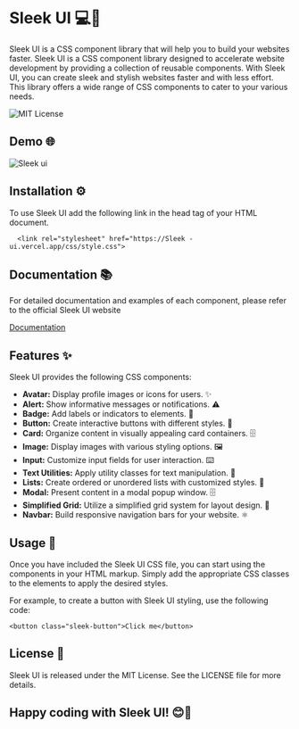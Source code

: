# Sleek UI 💻🎨

Sleek  UI is a CSS component library that will help you to build your websites faster.
Sleek UI is a CSS component library designed to accelerate website development by providing a collection of reusable components. With Sleek UI, you can create sleek and stylish websites faster and with less effort. This library offers a wide range of CSS components to cater to your various needs. 


![MIT License](https://img.shields.io/static/v1?label=vercel&message=success&color=<COLOR>)

## Demo 🌐
![Sleek ui]()


## Installation ⚙️
To use Sleek  UI add the following link in the head tag of your HTML document.
```
  <link rel="stylesheet" href="https://Sleek -ui.vercel.app/css/style.css">
```
    

## Documentation 📚

For detailed documentation and examples of each component, please refer to the official Sleek UI website

[Documentation](https://utkarssh11.github.io/sleekUI-library/)


## Features ✨

Sleek UI provides the following CSS components:

* **Avatar:** Display profile images or icons for users. ✨
* **Alert:** Show informative messages or notifications. ⚠️
* **Badge:** Add labels or indicators to elements. 📌
* **Button:** Create interactive buttons with different styles. 🔼
* **Card:** Organize content in visually appealing card containers. 🗄️
* **Image:** Display images with various styling options. 🖼️
* **Input:** Customize input fields for user interaction. ⌨️
* **Text Utilities:** Apply utility classes for text manipulation. 📝
* **Lists:** Create ordered or unordered lists with customized styles. 📝
* **Modal:** Present content in a modal popup window. 🗄️
* **Simplified Grid:** Utilize a simplified grid system for layout design. 🔲
* **Navbar:** Build responsive navigation bars for your website. ⚛️

## Usage 🚀
Once you have included the Sleek UI CSS file, you can start using the components in your HTML markup. Simply add the appropriate CSS classes to the elements to apply the desired styles.

For example, to create a button with Sleek UI styling, use the following code:
```
<button class="sleek-button">Click me</button>
```

## License 📃
Sleek UI is released under the MIT License. See the LICENSE file for more details.



## Happy coding with Sleek UI! 😊🚀
